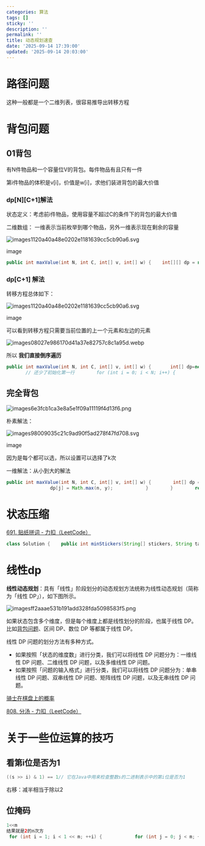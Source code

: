 ```yaml
---
categories: 算法
tags: []
sticky: ''
description: ''
permalink: ''
title: 动态规划速查
date: '2025-09-14 17:39:00'
updated: '2025-09-14 20:03:00'
---
```


# 路径问题


这种一般都是一个二维列表，很容易推导出转移方程


# 背包问题


## 01背包


有N件物品和一个容量位V的背包。每件物品有且只有一件


第i件物品的体积是v[i]，价值是w[i]，求他们装进背包的最大价值


### dp[N][C+1]解法


状态定义：考虑前i件物品，使用容量不超过C的条件下的背包的最大价值


二维数组： 一维表示当前枚举到哪个物品，另外一维表示现在剩余的容量


![images1120a40a48e0202e1181639cc5cb90a6.svg](/images/85d50debb1df0feb69a5e68b9cfbdb82.svg)


image


```java
public int maxValue(int N, int C, int[] v, int[] w) {    int[][] dp = new int[N][C + 1];    // 处理第一件物品    for (int i = 0; i <= C; i++) {        dp[0][i] = i >= v[0] ? w[0] : 0;    }    for (int i = 0; i < N; i++) {        for (int j = 0; j <= C; j++) {            // 不选这个物品            int n = dp[i - 1][j];            // 选这个物品（状态转移            int y = j > v[i] ? dp[i - 1][j - v[i]] + w[i] : 0;            dp[i][j] = Math.max(n, y);        }    }    return dp[N - 1][C];}
```


### dp[C+1] 解法


转移方程总体如下：


![images1120a40a48e0202e1181639cc5cb90a6.svg](/images/eb301483490a8c4349af11dd7d467f30.svg)


image


可以看到转移方程只需要当前位置的上一个元素和左边的元素


![images08027e986170d41a37e82757c8c1a95d.webp](/images/4edd395173161cf6614f21d59b1468c3.webp)


所以 **我们直接倒序遍历**


```java
public int maxValue(int N, int C, int[] v, int[] w) {       int[] dp=new int[C+1];
       // 还少了初始化第一行        for (int i = 0; i < N; i++) {            int val=v[i];           for (int j = C; j >= val; j++) {            dp[j]=Math.max(dp[j], dp[j-val]+w[i]);           }        }        return dp[C];    }
```


## 完全背包


![images6e3fcb1ca3e8a5e1f09a11119f4d13f6.png](/images/3365057326d2a8368ad32fdc75efb0a8.png)


朴素解法：


![images98009035c21c9ad90f5ad278f47fd708.svg](/images/d50ad852b888ad06d7752731db57d41d.svg)


image


因为是每个都可以选，所以设置可以选择了k次


一维解法：从小到大的解法


```java
public int maxValue(int N, int C, int[] v, int[] w) {        int[] dp = new int[C + 1];        for (int i = 0; i < N; i++) {            for (int j = 0; j <= C; j++) {                // 不考虑第 i 件物品的情况（选择 0 件物品 i）                int n = dp[j];                // 考虑第 i 件物品的情况                int y = j - v[i] >= 0 ? dp[j - v[i]] + w[i] : 0;
                dp[j] = Math.max(n, y);            }        }        return dp[C];    }
```


# 状态压缩


[691. 贴纸拼词 - 力扣（LeetCode）](https://leetcode.cn/problems/stickers-to-spell-word/solutions/135103/zhuang-tai-ya-suo-dpji-you-hua-by-lucifer1004/)


```java
class Solution {    public int minStickers(String[] stickers, String target) {        /*        状态压缩+dp:        序列化形式为target当前索引位选了就置1,没选就为0,,因此有 msk = 1<<n 种情形->000...->111...        1.状态定义:dp[i]为到达状态i所需要的最少贴纸数目,其中i为int类型表示的状态        2.状态转移:dp[i]=min(dp[i], dp[k]+1) 其中dp[k]为k状态(比i状态少一张贴纸)        3.初始化:初始化dp[0]=0 其余初始化为INF 方便覆盖 因为达到什么都不选的状态只需0张贴纸        4.遍历顺序:遍历形式非常讲究,也是最关键的一步            4.1 先遍历每个状态 state:0->mask-1            4.2 再遍历每一张贴纸stickers[i],判断当前mask加成这张stickers[i]后能转移到哪个新的状态            4.3 最后遍历当前mask的每一位,一位一位进行转移            一般是某个数&1转移新状态,因此整个遍历过程都是正序        5.返回形式:dp[i]==INF?-1:dp[mask-1]         */        int INF = 0x3f3f3f3f;        int n = target.length();        int mask = 1 << n;        // 状态i对应的最少贴纸数        int[] dp = new int[mask];   // 00000..-11111..        Arrays.fill(dp, INF);        dp[0] = 0;        // 遍历每个状态:注意从0开始转移        for (int i = 0; i < mask; i++) {            if (dp[i] == INF) continue; // 无法从此处开始转移(无效值)            // 遍历每张贴纸            for (String ss : stickers) {                // cur为新的状态,len为这张贴纸长度                int cur = i, len = ss.length();                // 遍历该张贴纸的每个字母                for (int k = 0; k < len; k++) {                    char c = ss.charAt(k);                    // 遍历target每个位置判断c能够填充的位置                    for (int p = 0; p < n; p++) {                        // 若遇到target中与c相等的字母 && 该位置还没填充                        if (target.charAt(p) == c && (((cur >> p) & 1) == 0)) {                            cur |= (1 << p);    // 填充                            break;  // 每张贴纸某个字母只能填充一个位置                            // 退出该层循环继续遍历该贴纸的下一个字母                        }                    }                }                // 遍历完这张贴纸后,说明dp[cur]多了一条转移路径:dp[i]->dp[cur]                // 而dp[cur]=dp[i]+1 维护dp[cur]最小值也就是所有转移路径最小值(因为要求最小值)                dp[cur] = Math.min(dp[cur], dp[i] + 1);            }        }        // 全选状态:没有转移就说明无法到达返回-1 否则返回对应dp值        return dp[mask - 1] == INF ? -1 : dp[mask - 1];    // 1111...    }}
```


# 线性dp


**线性动态规划**：具有「线性」阶段划分的动态规划方法统称为线性动态规划（简称为「线性 DP」），如下图所示。


![imagesff2aaae531b191add328fda5098583f5.png](/images/76fa9bd0ff22a58f2e85fead80b6f4a6.png)


如果状态包含多个维度，但是每个维度上都是线性划分的阶段，也属于线性 DP。比如[背包问题](https://so.csdn.net/so/search?q=%E8%83%8C%E5%8C%85%E9%97%AE%E9%A2%98&spm=1001.2101.3001.7020)、区间 DP、数位 DP 等都属于线性 DP。


线性 DP 问题的划分方法有多种方式。

- 如果按照「状态的维度数」进行分类，我们可以将线性 DP 问题分为：一维线性 DP 问题、二维线性 DP 问题，以及多维线性 DP 问题。
- 如果按照「问题的输入格式」进行分类，我们可以将线性 DP 问题分为：单串线性 DP 问题、双串线性 DP 问题、矩阵线性 DP 问题，以及无串线性 DP 问题。

[骑士在棋盘上的概率](https://leetcode.cn/problems/knight-probability-in-chessboard/)


[808. 分汤 - 力扣（LeetCode）](https://leetcode.cn/problems/soup-servings/solutions/1982919/by-joneli-ts7a/)


# 关于一些位运算的技巧


## 看第i位是否为1


```java
((s >> i) & 1) == 1// 它在Java中用来检查整数s的二进制表示中的第i位是否为1
```


右移：减半相当于除以2


## 位掩码


```java
1<<m
结果就是2的n次方
 for (int i = 1; i < 1 << m; ++i) {            for (int j = 0; j < m; ++j) {                // 第二个循环表示是右移j位 判断这个是不是在这个集合中的                if (((i >> j) & 1) == 1) {                    t += nums[j];                }            }}// 例如 m=3  那么就是8个 ，并且判断每一个位置
```

